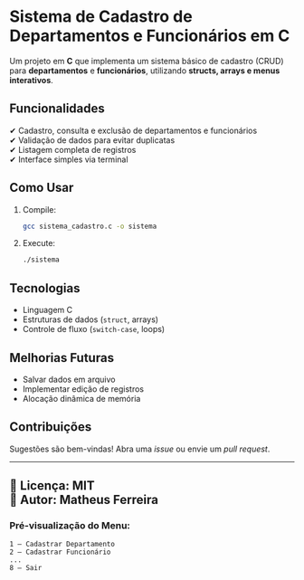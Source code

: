 # Sistema de Cadastro de Departamentos e Funcionários em C  

Um projeto em **C** que implementa um sistema básico de cadastro (CRUD) para **departamentos** e **funcionários**, utilizando **structs, arrays e menus interativos**.  

## Funcionalidades  
✔ Cadastro, consulta e exclusão de departamentos e funcionários  
✔ Validação de dados para evitar duplicatas  
✔ Listagem completa de registros  
✔ Interface simples via terminal  

## Como Usar  
1. Compile:  
   ```bash  
   gcc sistema_cadastro.c -o sistema  
   ```  
2. Execute:  
   ```bash  
   ./sistema  
   ```  

## Tecnologias  
- Linguagem C  
- Estruturas de dados (`struct`, arrays)  
- Controle de fluxo (`switch-case`, loops)  

## Melhorias Futuras  
- Salvar dados em arquivo  
- Implementar edição de registros  
- Alocação dinâmica de memória  

## Contribuições  
Sugestões são bem-vindas! Abra uma *issue* ou envie um *pull request*.  

---  
🔹 **Licença**: MIT  
🔹 **Autor**: Matheus Ferreira  
---  
### Pré-visualização do Menu:  
```  
1 – Cadastrar Departamento  
2 – Cadastrar Funcionário  
...  
8 – Sair  
```  
